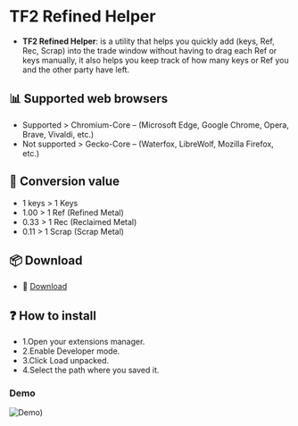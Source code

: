 # TF2 Refined Helper
* **TF2 Refined Helper**: is a utility that helps you quickly add (keys, Ref, Rec, Scrap) into the trade window without having to drag each Ref or keys manually, it also helps you keep track of how many keys or Ref you and the other party have left.

## 📊 Supported web browsers
* Supported > Chromium-Core – (Microsoft Edge, Google Chrome, Opera, Brave, Vivaldi, etc.)
* Not supported > Gecko-Core – (Waterfox, LibreWolf, Mozilla Firefox, etc.)

## 🔄 Conversion value
- 1 keys > 1 Keys
- 1.00 > 1 Ref (Refined Metal)
- 0.33 > 1 Rec (Reclaimed Metal)
- 0.11 > 1 Scrap (Scrap Metal)

## 📦 Download
- 🔗 [Download](https://github.com/K-M19/TF2-Refined-Helper/archive/refs/heads/main.zip)

## ❓ How to install
* 1.Open your extensions manager.
* 2.Enable Developer mode.
* 3.Click Load unpacked.
* 4.Select the path where you saved it.

### Demo
![Demo)](https://github.com/user-attachments/assets/a83166fe-fd7c-4629-9656-940e287686b3)

